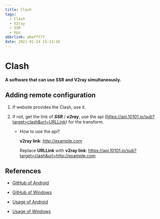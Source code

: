 ```yaml
---
title: Clash
tags:
  - Clash
  - V2ray
  - SSR
  - Vpn
abbrlink: a6efff77
date: 2021-01-24 23:13:16
---
```


# Clash

**A software that can use SSR and V2ray simultaneously.**

## Adding remote configuration

1. If website provides the Clash, use it.

2. If not, get the link of **_SSR_** / **_v2ray_**, use the api (https://api.10101.io/sub?target=clash&url=URLLink) for the transform.

   - How to use the api?

     **v2ray link**: http://example.com

     Replace **URLLink** with **v2ray link**: https://api.10101.io/sub?target=clash&url=http://example.com

## References

- [GitHub of Android](https://github.com/Kr328/ClashForAndroid)

- [GitHub of Windows](https://github.com/Fndroid/clash_for_windows_pkg)

- [Usage of Android](https://10101.io/2020/02/05/how-to-use-clash-for-android)

- [Usage of Windows](https://10101.io/2018/10/27/how-to-use-clash-for-windows)
